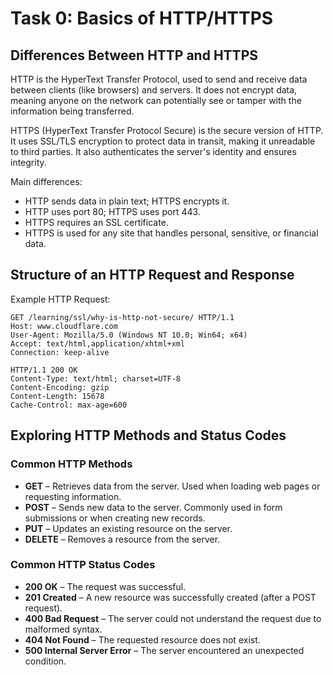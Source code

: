 # Task 0: Basics of HTTP/HTTPS

## Differences Between HTTP and HTTPS

HTTP is the HyperText Transfer Protocol, used to send and receive data between clients (like browsers) and servers. It does not encrypt data, meaning anyone on the network can potentially see or tamper with the information being transferred.

HTTPS (HyperText Transfer Protocol Secure) is the secure version of HTTP. It uses SSL/TLS encryption to protect data in transit, making it unreadable to third parties. It also authenticates the server's identity and ensures integrity.

Main differences:
- HTTP sends data in plain text; HTTPS encrypts it.
- HTTP uses port 80; HTTPS uses port 443.
- HTTPS requires an SSL certificate.
- HTTPS is used for any site that handles personal, sensitive, or financial data.

## Structure of an HTTP Request and Response

Example HTTP Request:

```http
GET /learning/ssl/why-is-http-not-secure/ HTTP/1.1
Host: www.cloudflare.com
User-Agent: Mozilla/5.0 (Windows NT 10.0; Win64; x64)
Accept: text/html,application/xhtml+xml
Connection: keep-alive

HTTP/1.1 200 OK
Content-Type: text/html; charset=UTF-8
Content-Encoding: gzip
Content-Length: 15678
Cache-Control: max-age=600
```

## Exploring HTTP Methods and Status Codes

### Common HTTP Methods

- **GET** – Retrieves data from the server. Used when loading web pages or requesting information.
- **POST** – Sends new data to the server. Commonly used in form submissions or when creating new records.
- **PUT** – Updates an existing resource on the server.
- **DELETE** – Removes a resource from the server.

### Common HTTP Status Codes

- **200 OK** – The request was successful.
- **201 Created** – A new resource was successfully created (after a POST request).
- **400 Bad Request** – The server could not understand the request due to malformed syntax.
- **404 Not Found** – The requested resource does not exist.
- **500 Internal Server Error** – The server encountered an unexpected condition.
